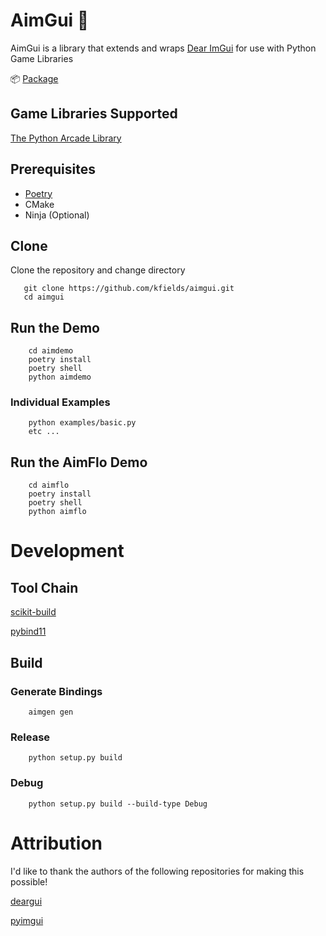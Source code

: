 # AimGui :anger:

AimGui is a library that extends and wraps [Dear ImGui](https://github.com/ocornut/imgui) for use with Python Game Libraries

:package: [Package](https://pypi.org/project/aimgui/)

## Game Libraries Supported

[The Python Arcade Library](https://arcade.academy/)

## Prerequisites

* [Poetry](https://python-poetry.org/)
* CMake
* Ninja (Optional)

## Clone

Clone the repository and change directory

       git clone https://github.com/kfields/aimgui.git
       cd aimgui

## Run the Demo

        cd aimdemo
        poetry install
        poetry shell
        python aimdemo

### Individual Examples

        python examples/basic.py
        etc ...

## Run the AimFlo Demo

        cd aimflo
        poetry install
        poetry shell
        python aimflo


# Development

## Tool Chain

[scikit-build](https://github.com/scikit-build/scikit-build)

[pybind11](https://github.com/pybind/pybind11)

## Build

### Generate Bindings

        aimgen gen

### Release

        python setup.py build

### Debug

        python setup.py build --build-type Debug

# Attribution

I'd like to thank the authors of the following repositories for making this possible!

[deargui](https://github.com/cammm/deargui)

[pyimgui](https://github.com/swistakm/pyimgui)